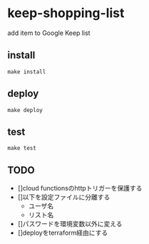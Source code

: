 # keep-shopping-list

add item to Google Keep list

## install

`make install`

## deploy

`make deploy`

## test

`make test`

## TODO

- []cloud functionsのhttpトリガーを保護する
- []以下を設定ファイルに分離する
  - ユーザ名
  - リスト名
- []パスワードを環境変数以外に変える
- []deployをterraform経由にする
